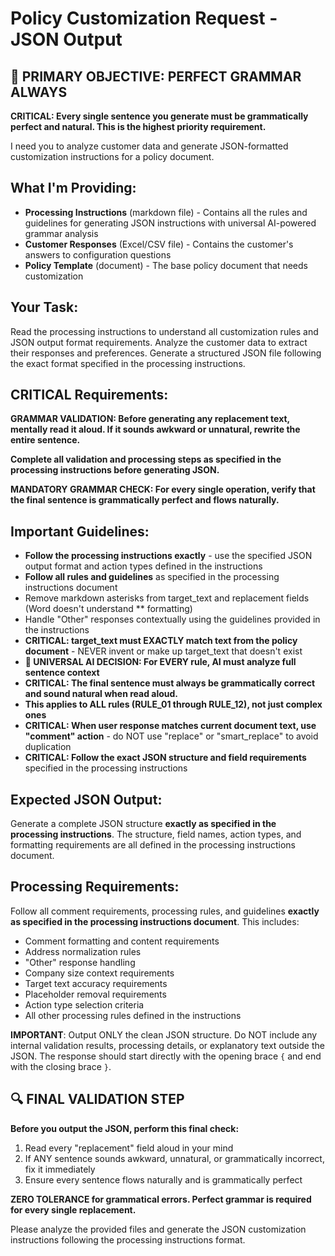 # Policy Customization Request - JSON Output

## 🎯 PRIMARY OBJECTIVE: PERFECT GRAMMAR ALWAYS

**CRITICAL: Every single sentence you generate must be grammatically perfect and natural. This is the highest priority requirement.**

I need you to analyze customer data and generate JSON-formatted customization instructions for a policy document.

## What I'm Providing:

- **Processing Instructions** (markdown file) - Contains all the rules and guidelines for generating JSON instructions with universal AI-powered grammar analysis
- **Customer Responses** (Excel/CSV file) - Contains the customer's answers to configuration questions
- **Policy Template** (document) - The base policy document that needs customization

## Your Task:

Read the processing instructions to understand all customization rules and JSON output format requirements. Analyze the customer data to extract their responses and preferences. Generate a structured JSON file following the exact format specified in the processing instructions.

## CRITICAL Requirements:

**GRAMMAR VALIDATION: Before generating any replacement text, mentally read it aloud. If it sounds awkward or unnatural, rewrite the entire sentence.**

**Complete all validation and processing steps as specified in the processing instructions before generating JSON.**

**MANDATORY GRAMMAR CHECK: For every single operation, verify that the final sentence is grammatically perfect and flows naturally.**

## Important Guidelines:

- **Follow the processing instructions exactly** - use the specified JSON output format and action types defined in the instructions
- **Follow all rules and guidelines** as specified in the processing instructions document
- Remove markdown asterisks from target_text and replacement fields (Word doesn't understand \*\* formatting)
- Handle "Other" responses contextually using the guidelines provided in the instructions
- **CRITICAL: target_text must EXACTLY match text from the policy document** - NEVER invent or make up target_text that doesn't exist
- **🧠 UNIVERSAL AI DECISION: For EVERY rule, AI must analyze full sentence context**
- **CRITICAL: The final sentence must always be grammatically correct and sound natural when read aloud.**
- **This applies to ALL rules (RULE_01 through RULE_12), not just complex ones**
- **CRITICAL: When user response matches current document text, use "comment" action** - do NOT use "replace" or "smart_replace" to avoid duplication
- **CRITICAL: Follow the exact JSON structure and field requirements** specified in the processing instructions

## Expected JSON Output:

Generate a complete JSON structure **exactly as specified in the processing instructions**. The structure, field names, action types, and formatting requirements are all defined in the processing instructions document.

## Processing Requirements:

Follow all comment requirements, processing rules, and guidelines **exactly as specified in the processing instructions document**. This includes:

- Comment formatting and content requirements
- Address normalization rules
- "Other" response handling
- Company size context requirements
- Target text accuracy requirements
- Placeholder removal requirements
- Action type selection criteria
- All other processing rules defined in the instructions

**IMPORTANT**: Output ONLY the clean JSON structure. Do NOT include any internal validation results, processing details, or explanatory text outside the JSON. The response should start directly with the opening brace `{` and end with the closing brace `}`.

## 🔍 FINAL VALIDATION STEP

**Before you output the JSON, perform this final check:**

1. Read every "replacement" field aloud in your mind
2. If ANY sentence sounds awkward, unnatural, or grammatically incorrect, fix it immediately
3. Ensure every sentence flows naturally and is grammatically perfect

**ZERO TOLERANCE for grammatical errors. Perfect grammar is required for every single replacement.**

Please analyze the provided files and generate the JSON customization instructions following the processing instructions format.
